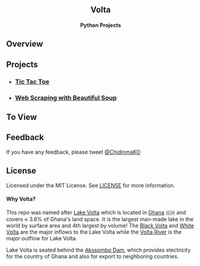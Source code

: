 <div align="center">
<h2><b>Volta</b></h2>
<h4>Python Projects</h4>
</div>

## Overview


## Projects
* ### [Tic Tac Toe]()
* ### [Web Scraping with Beautiful Soup]()


## To View

## Feedback
If you have any feedback, please tweet [@ChidinmaKO](https://twitter.com/chidinmako)

## License
Licensed under the MIT License. See [LICENSE](https://github.com/ChidinmaKO/Volta/blob/master/LICENSE) for more information.

#### Why Volta?
This repo was named after [Lake Volta](https://en.wikipedia.org/wiki/Lake_Volta) which is located in [Ghana](https://en.wikipedia.org/wiki/Ghana) 🇬🇭 and covers &asymp; 3.6% of Ghana's land space. It is the largest man-made lake in the world by surface area and 4th largest by volume! The [Black Volta](https://en.wikipedia.org/wiki/Black_Volta) and [White Volta](https://en.wikipedia.org/wiki/White_Volta) are the major inflows to the Lake Volta while the [Volta River](https://en.wikipedia.org/wiki/Volta_River) is the major outflow for Lake Volta.

Lake Volta is seated behind the [Akosombo Dam](https://en.wikipedia.org/wiki/Akosombo_Dam), which provides electricity for the country of Ghana and also for export to neighboring countries.
